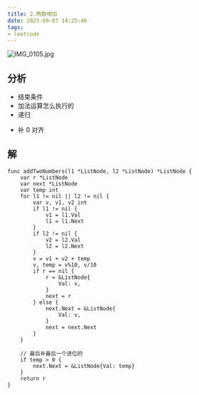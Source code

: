 ```yaml
---
title: 2.两数相加
date: 2023-09-07 14:25:46
tags:
- leetcode 
---
```




![IMG_0105.jpg](..%2Fimages%2Fcover%2FIMG_0105.jpg)

## 分析

- 结束条件
- 加法运算怎么执行的
- 递归
<!--more-->
- 补 0 对齐


## 解

```shell
func addTwoNumbers(l1 *ListNode, l2 *ListNode) *ListNode {
	var r *ListNode
	var next *ListNode
	var temp int
	for l1 != nil || l2 != nil {
		var v, v1, v2 int
		if l1 != nil {
			v1 = l1.Val
			l1 = l1.Next
		}
		if l2 != nil {
			v2 = l2.Val
			l2 = l2.Next
		}
		v = v1 + v2 + temp
		v, temp = v%10, v/10
		if r == nil {
			r = &ListNode{
				Val: v,
			}
			next = r
		} else {
			next.Next = &ListNode{
				Val: v,
			}
			next = next.Next
		}
	}

	// 最后补最后一个进位的
	if temp > 0 {
		next.Next = &ListNode{Val: temp}
	}
	return r
}
```
